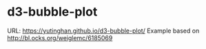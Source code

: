# d3-bubble-plot
URL: https://yutinghan.github.io/d3-bubble-plot/
Example based on http://bl.ocks.org/weiglemc/6185069
